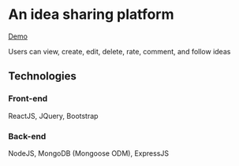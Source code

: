 # An idea sharing platform
[Demo](https://dumbidea.herokuapp.com/#/)

Users can view, create, edit, delete, rate, comment, and follow ideas

## Technologies

### Front-end
ReactJS, JQuery, Bootstrap
### Back-end
NodeJS, MongoDB (Mongoose ODM), ExpressJS

